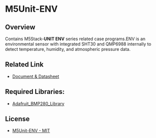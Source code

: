 # M5Unit-ENV

## Overview

Contains M5Stack-**UNIT ENV** series related case programs.ENV is an environmental sensor with integrated SHT30 and QMP6988 internally to detect temperature, humidity, and atmospheric pressure data.

## Related Link

- [Document & Datasheet](https://docs.m5stack.com/en/unit/envIII)

## Required Libraries:

- [Adafruit_BMP280_Library](https://github.com/adafruit/Adafruit_BMP280_Library)

## License

- [M5Unit-ENV - MIT](LICENSE)
